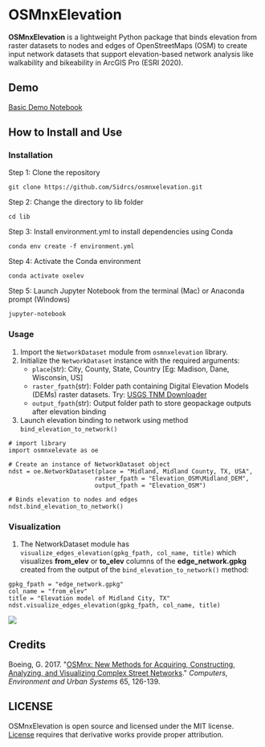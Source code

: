 # OSMnxElevation
**OSMnxElevation** is a lightweight Python package that binds elevation from raster datasets to nodes and edges of OpenStreetMaps (OSM) to create input network datasets that support elevation-based network analysis like walkability and bikeability in ArcGIS Pro (ESRI 2020).

## Demo
[Basic Demo Notebook](https://github.com/Sidrcs/osmnxelevation/blob/main/lib/Demo.ipynb)

## How to Install and Use

### Installation
Step 1: Clone the repository
```
git clone https://github.com/Sidrcs/osmnxelevation.git
```
Step 2: Change the directory to lib folder
```
cd lib
```
Step 3: Install environment.yml to install dependencies using Conda
```
conda env create -f environment.yml
```
Step 4: Activate the Conda environment
```
conda activate oxelev
```
Step 5: Launch Jupyter Notebook from the terminal (Mac) or Anaconda prompt (Windows)
```
jupyter-notebook
```
### Usage
1. Import the `NetworkDataset` module from `osmnxelevation` library.<br>
2. Initialize the `NetworkDataset` instance with the required arguments:
    - `place`(str): City, County, State, Country [Eg: Madison, Dane, Wisconsin, US]
    - `raster_fpath`(str): Folder path containing Digital Elevation Models (DEMs) raster datasets. Try: [USGS TNM Downloader](https://apps.nationalmap.gov/downloader/)
    - `output_fpath`(str): Output folder path to store geopackage outputs after elevation binding
3. Launch elevation binding to network using method `bind_elevation_to_network()`
```
# import library
import osmnxelevate as oe

# Create an instance of NetworkDataset object
ndst = oe.NetworkDataset(place = "Midland, Midland County, TX, USA",
                        raster_fpath = "Elevation_OSM\Midland_DEM",
                        output_fpath = "Elevation_OSM")

# Binds elevation to nodes and edges
ndst.bind_elevation_to_network()
```
### Visualization
1. The NetworkDataset module has `visualize_edges_elevation(gpkg_fpath, col_name, title)` which visualizes **from_elev** or **to_elev** columns of the **edge_network.gpkg** created from the output of the `bind_elevation_to_network()` method:

```
gpkg_fpath = "edge_network.gpkg"
col_name = "from_elev"
title = "Elevation model of Midland City, TX"
ndst.visualize_edges_elevation(gpkg_fpath, col_name, title)
```
<img src="https://github.com/Sidrcs/osmnxelevation/blob/main/elevation.png?raw=true">


## Credits
Boeing, G. 2017. "[OSMnx: New Methods for Acquiring, Constructing, Analyzing, and Visualizing Complex Street Networks](https://geoffboeing.com/publications/osmnx-complex-street-networks/)." _Computers, Environment and Urban Systems_ 65, 126-139.

## LICENSE
OSMnxElevation is open source and licensed under the MIT license. [License](https://github.com/Sidrcs/osmnxelevation/blob/6d6d89f75d5714dac425f413e1f0a4ae807df43f/lib/LICENSE) requires that derivative works provide proper attribution.

